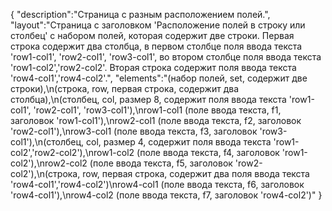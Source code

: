 {
"description":"Страница с разным расположением полей.",
"layout":"Страница с заголовком 'Расположение полей в строку или столбец' с набором полей, которая содержит две строки. Первая строка содержит два столбца, в первом столбце поля ввода текста 'row1-col1', 'row2-col1', 'row3-col1', во втором столбце поля ввода текста 'row1-col2','row2-col2'. Вторая строка содержит поля ввода текста 'row4-col1','row4-col2'.",
"elements":"(набор полей, set, содержит две строки),\n(строка, row, первая строка, содержит два столбца),\n(столбец, col, размер 8, содержит поля ввода текста 'row1-col1', 'row2-col1', 'row3-col1'),\nrow1-col1 (поле ввода текста, f1, заголовок 'row1-col1'),\nrow2-col1 (поле ввода текста, f2, заголовок 'row2-col1'),\nrow3-col1 (поле ввода текста, f3, заголовок 'row3-col1'),\n(столбец, col, размер 4, содержит поля ввода текста 'row1-col2','row2-col2'),\nrow1-col2 (поле ввода текста, f4, заголовок 'row1-col2'),\nrow2-col2 (поле ввода текста, f5, заголовок 'row2-col2'),\n(строка, row, первая строка, содержит два поля ввода текста 'row4-col1','row4-col2')\nrow4-col1 (поле ввода текста, f6, заголовок 'row4-col1'),\nrow4-col2 (поле ввода текста, f7, заголовок 'row4-col2')"
}